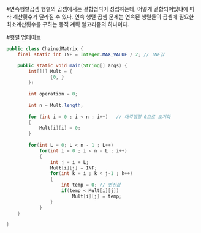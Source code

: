 #연속행렬곱셈
행렬의 곱셈에서는 결합법칙이 성립하는데, 어떻게 결합되어있냐에 따라 계산횟수가 달라질 수 있다.
연속 행렬 곱셈 문제는 연속된 행렬들의 곱셈에 필요한 최소계산횟수를 구하는 동적 계획 알고리즘의 하나이다.

#행렬 업데이트


```java
public class ChainedMatrix {
	final static int INF = Integer.MAX_VALUE / 2; // INF값

	public static void main(String[] args) {
		int[][] Mult = {
				{0, }
		};
		
		int operation = 0;
		
		int n = Mult.length;
		
		for (int i = 0 ; i < n ; i++)	// 대각행렬 0으로 초기화
		{
			Mult[i][i] = 0;
		}
		
		for(int L = 0; L < n - 1 ; L++)
			for(int i = 0 ; i < n - L ; i++)
			{
				int j = i + L;
				Mult[i][j] = INF;
				for(int k = i ; k < j-1 ; k++)
				{
					int temp = 0; // 연산값
					if(temp < Mult[i][j])
						Mult[i][j] = temp;
				}
			}
	}

}
```
